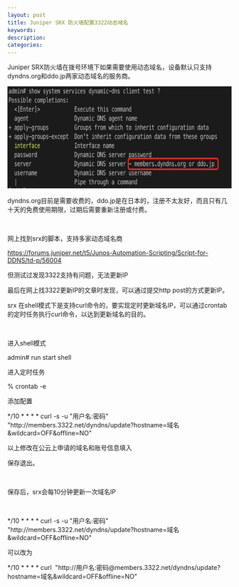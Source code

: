 ```yaml
---
layout: post
title: Juniper SRX 防火墙配置3322动态域名
keywords:
description:
categories:
---
```

<p>Juniper&nbsp;SRX防火墙在拨号环境下如果需要使用动态域名，设备默认只支持dyndns.org和ddo.jp两家动态域名的服务商。</p>
<p><img src="/images/blog/725676-20200727175449948-705462671.png" alt="" width="711" height="229" loading="lazy" /></p>
<p>dyndns.org目前是需要收费的，ddo.jp是在日本的，注册不太友好，而且只有几十天的免费使用期限，过期后需要重新注册或付费。</p>
<p>&nbsp;</p>
<p>网上找到srx的脚本，支持多家动态域名商</p>
<p><a href="https://forums.juniper.net/t5/Junos-Automation-Scripting/Script-for-DDNS/td-p/56004">https://forums.juniper.net/t5/Junos-Automation-Scripting/Script-for-DDNS/td-p/56004</a></p>
<p>但测试过发现3322支持有问题，无法更新IP</p>
<p>最后在网上找3322更新IP的文章时发现，可以通过提交http post的方式更新IP。</p>
<p>srx&nbsp;在shell模式下是支持curl命令的，要实现定时更新域名IP，可以通过crontab的定时任务执行curl命令，以达到更新域名的目的。</p>
<p>&nbsp;</p>
<p>进入shell模式</p>
<p>admin# run start shell&nbsp;</p>
<p>进入定时任务</p>
<p>% crontab -e</p>
<p>添加配置</p>
<p>*/10 * * * * curl -s -u "用户名:密码" "http://members.3322.net/dyndns/update?hostname=域名&amp;wildcard=OFF&amp;offline=NO"</p>
<p>以上修改在公云上申请的域名和账号信息填入</p>
<p>保存退出。</p>
<p>&nbsp;</p>
<p>保存后，srx会每10分钟更新一次域名IP</p>
<p>&nbsp;</p>
<p>*/10 * * * * curl -s -u "用户名:密码" "http://members.3322.net/dyndns/update?hostname=域名&amp;wildcard=OFF&amp;offline=NO"</p>
<p>可以改为</p>
<p>*/10 * * * * curl&nbsp; "http://用户名:密码@members.3322.net/dyndns/update?hostname=域名&amp;wildcard=OFF&amp;offline=NO"</p>
    
